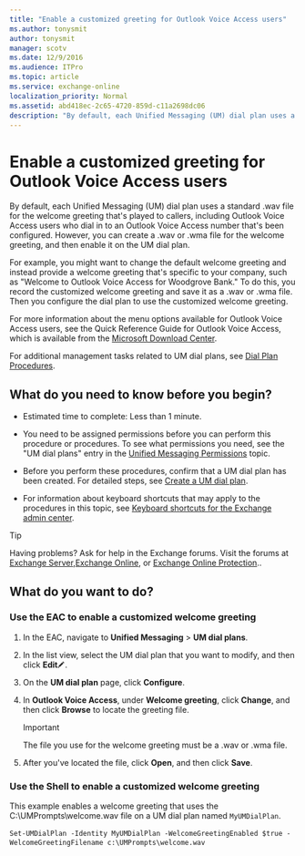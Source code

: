 ```yaml
---
title: "Enable a customized greeting for Outlook Voice Access users"
ms.author: tonysmit
author: tonysmit
manager: scotv
ms.date: 12/9/2016
ms.audience: ITPro
ms.topic: article
ms.service: exchange-online
localization_priority: Normal
ms.assetid: abd418ec-2c65-4720-859d-c11a2698dc06
description: "By default, each Unified Messaging (UM) dial plan uses a standard .wav file for the welcome greeting that's played to callers, including Outlook Voice Access users who dial in to an Outlook Voice Access number that's been configured. However, you can create a .wav or .wma file for the welcome greeting, and then enable it on the UM dial plan."
---
```


# Enable a customized greeting for Outlook Voice Access users

By default, each Unified Messaging (UM) dial plan uses a standard .wav file for the welcome greeting that's played to callers, including Outlook Voice Access users who dial in to an Outlook Voice Access number that's been configured. However, you can create a .wav or .wma file for the welcome greeting, and then enable it on the UM dial plan. 
  
For example, you might want to change the default welcome greeting and instead provide a welcome greeting that's specific to your company, such as "Welcome to Outlook Voice Access for Woodgrove Bank." To do this, you record the customized welcome greeting and save it as a .wav or .wma file. Then you configure the dial plan to use the customized welcome greeting. 
  
For more information about the menu options available for Outlook Voice Access users, see the Quick Reference Guide for Outlook Voice Access, which is available from the [Microsoft Download Center](https://go.microsoft.com/fwlink/p/?linkId=272767).
  
For additional management tasks related to UM dial plans, see [Dial Plan Procedures](http://technet.microsoft.com/library/1bda77c8-c4e2-4ae0-a001-76ae029bf843.aspx).
  
## What do you need to know before you begin?

- Estimated time to complete: Less than 1 minute.
    
- You need to be assigned permissions before you can perform this procedure or procedures. To see what permissions you need, see the "UM dial plans" entry in the [Unified Messaging Permissions](http://technet.microsoft.com/library/d326c3bc-8f33-434a-bf02-a83cc26a5498.aspx) topic. 
    
- Before you perform these procedures, confirm that a UM dial plan has been created. For detailed steps, see [Create a UM dial plan](../../voice-mail-unified-messaging/connect-voice-mail-system/create-um-dial-plan.md).
    
- For information about keyboard shortcuts that may apply to the procedures in this topic, see [Keyboard shortcuts for the Exchange admin center](../../accessibility/keyboard-shortcuts-in-admin-center.md).
    
> [!TIP]
> Having problems? Ask for help in the Exchange forums. Visit the forums at [Exchange Server](https://go.microsoft.com/fwlink/p/?linkId=60612),[Exchange Online](https://go.microsoft.com/fwlink/p/?linkId=267542), or [Exchange Online Protection](https://go.microsoft.com/fwlink/p/?linkId=285351).. 
  
## What do you want to do?

### Use the EAC to enable a customized welcome greeting

1. In the EAC, navigate to **Unified Messaging** \> **UM dial plans**.
    
2. In the list view, select the UM dial plan that you want to modify, and then click **Edit**![Edit icon](../../media/ITPro_EAC_EditIcon.gif).
    
3. On the **UM dial plan** page, click **Configure**.
    
4. In **Outlook Voice Access**, under **Welcome greeting**, click **Change**, and then click **Browse** to locate the greeting file. 
    
    > [!IMPORTANT]
    > The file you use for the welcome greeting must be a .wav or .wma file. 
  
5. After you've located the file, click **Open**, and then click **Save**.
    
### Use the Shell to enable a customized welcome greeting

This example enables a welcome greeting that uses the C:\UMPrompts\welcome.wav file on a UM dial plan named  `MyUMDialPlan`.
  
```
Set-UMDialPlan -Identity MyUMDialPlan -WelcomeGreetingEnabled $true -WelcomeGreetingFilename c:\UMPrompts\welcome.wav
```


